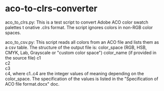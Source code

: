 # aco-to-clrs-converter

aco_to_clrs.py:
This is a test script to convert Adobe ACO color swatch palettes t onative .clrs format. The script ignores colors in non-RGB color spaces. 

aco_to_csv.py:
This script reads all colors from an ACO file and lists them as a csv table.
The structure of the output file is:
color_space	(RGB, HSB, CMYK, Lab, Grayscale or "custom color space")
color_name	(if provided in the source file)
c1	
c2	
c3	
c4,
where c1..c4 are the integer values of meaning depending on the color_space.
The specification of the values is listed in the "Specification of ACO file format.docx" doc.

